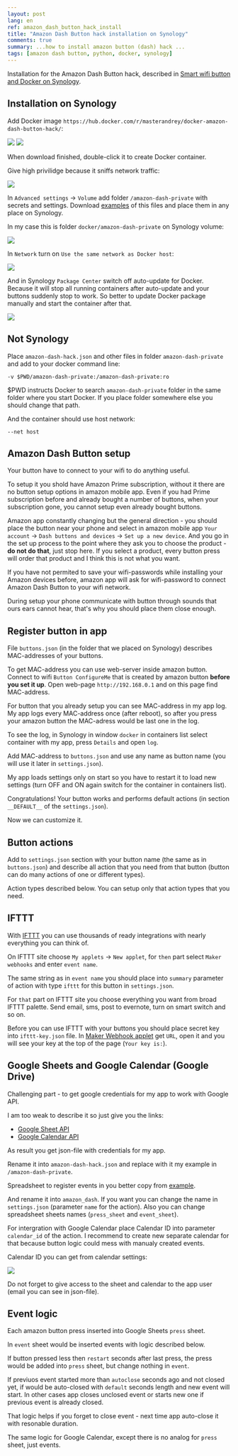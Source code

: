 ```yaml
---
layout: post
lang: en
ref: amazon_dash_button_hack_install
title: "Amazon Dash Button hack installation on Synology"
comments: true
summary: ...how to install amazon button (dash) hack ...
tags: [amazon dash button, python, docker, synology]
---
```


Installation for the Amazon Dash Button hack,
described in [Smart wifi button and Docker on Synology](http://masterandrey.com/posts/en/amazon_dash_button_hack/).

## Installation on Synology

Add Docker image `https://hub.docker.com/r/masterandrey/docker-amazon-dash-button-hack/`:

![](/images/dash_synology_docker_image.png)
![](/images/dash_synology_docker_url.png)

When download finished, double-click it to create Docker container.

Give high privilidge because it sniffs network traffic:

![](/images/dash_synology_docker_general.png)

In `Advanced settings` -> `Volume` add folder `/amazon-dash-private` with secrets and settings.
Download [examples](https://github.com/masterandrey/docker-amazon-dash-button-hack/tree/master/amazon-dash-private) 
of this files and place them in any place on Synology. 

In my case this is folder `docker/amazon-dash-private` on Synology volume:

![](/images/dash_synology_docker_volume.png)

In `Network` turn on `Use the same network as Docker host`:

![](/images/dash_synology_docker_network.png)

And in Synology `Package Center` switch off auto-update for Docker.
Because it will stop all running containers after auto-update and your buttons suddenly stop to work.
So better to update Docker package manually and start the container after that.

![](/images/dash_synology_docker_volume.png)

## Not Synology

Place `amazon-dash-hack.json` and other files in folder 
`amazon-dash-private` and add to your docker command line:

    -v $PWD/amazon-dash-private:/amazon-dash-private:ro
    
$PWD instructs Docker to search `amazon-dash-private` folder in the same folder 
where you start Docker.
If you place folder somewhere else you should change that path.
        
And the container should use host network:

    --net host 

## Amazon Dash Button setup

Your button have to connect to your wifi to do anything useful.

To setup it you shold have Amazon Prime subscription, without it there are no 
button setup options in amazon mobile app.
Even if you had Prime subscription before and already bought a number of buttons, when your subscription
gone, you cannot setup even already bought buttons.

Amazon app constantly changing but the general direction - you should place the 
button near your phone and select in amazon mobile app `Your account` -> 
`Dash buttons and devices` ->  `Set up a new device`.
And you go in the set up process to the point where they ask you to choose the product - 
**do not do that**, just stop here.
If you select a product, every button press will order that product and I think this is not what you want.

If you have not permited to save your wifi-passwords while installing your Amazon devices before,
amazon app will ask for wifi-password to connect Amazon Dash Button to your wifi network.

During setup your phone communicate with button through sounds that ours ears cannot hear, that's why
you should place them close enough.

## Register button in app

File `buttons.json` (in the folder that we placed on Synology) describes MAC-addresses of your buttons.

To get MAC-address you can use web-server inside amazon button. 
Connect to wifi `Button ConfigureMe`
that is created by amazon button **before you set it up**.
Open web-page `http://192.168.0.1` and on this page find MAC-address.

For button that you already setup you can see MAC-address in my app log. 
My app logs every MAC-address once (after reboot), so after you press your 
amazon button the MAC-adress would be last one in the log. 

To see the log, in Synology in window `docker` in containers list select container with my app, 
press `Details` and open `log`.

Add MAC-address to `buttons.json` and use any name as button name (you will use it later in `settings.json`).

My app loads settings only on start so you have to restart it to load new settings
(turn OFF and ON again switch for the container in containers list).

Congratulations! Your button works and performs default actions (in section 
`__DEFAULT__` of the `settings.json`).

Now we can customize it.

## Button actions

Add to `settings.json` section with your button name (the same as in `buttons.json`)
and describe all action that you need from that button (button can do many actions of
one or different types).

Action types described below.
You can setup only that action types that you need.

## IFTTT

With [IFTTT](https://ifttt.com) you can use thousands of ready integrations with nearly everything you
can think of.

On IFTTT site choose `My applets` -> `New applet`, for `then` part select `Maker webhooks` and enter 
`event name`.

The same string as in `event name` you should place into `summary` parameter of action with type `ifttt` 
for this button in `settings.json`.

For `that` part on IFTTT site you choose everything you want from broad IFTTT palette. 
Send email, sms, post to evernote,
turn on smart switch and so on.

Before you can use IFTTT with your buttons you should place secret key into `ifttt-key.json` file.
In [Maker Webhook applet](https://ifttt.com/services/maker_webhooks/settings) get
`URL`, open it and you will see your key at the top of the page (`Your key is:`).

## Google Sheets and Google Calendar (Google Drive)

Challenging part - to get google credentials for my app to work with Google API.

I am too weak to describe it so just give you the links:


- [Google Sheet API](https://console.developers.google.com/start/api?id=sheets.googleapis.com)
- [Google Calendar API](https://console.developers.google.com/start/api?id=calendar) 

As result you get json-file with credentials for my app. 

Rename it into `amazon-dash-hack.json` and replace with it my example in
`/amazon-dash-private`. 

Spreadsheet to register events in you better copy from 
[example](https://docs.google.com/spreadsheets/d/1m2NNfdKIb3JDieBZEBL5e15-6wx_BUf7rxyP2CwOekY/edit#gid=0).

And rename it into `amazon_dash`.
If you want you can change the name in `settings.json` (parameter `name` for the action).
Also you can change spreadsheet sheets names
(`press_sheet` and `event_sheet`).

For intergration with Google Calendar
place Calendar ID into parameter `сalendar_id` of the action. I recommend to create new
separate calendar for that because button logic could mess with manualy created events.
 
Calendar ID you can get from calendar settings:

![](/images/google_calendar_settings.png)

<i class='fa fa-exclamation-triangle'></i> Do not forget to give access to the sheet and calendar to the app user 
(email you can see in json-file).


## Event logic

Each amazon button press inserted into Google Sheets `press` sheet.

In `event` sheet would be inserted events with logic described below. 

If button pressed less then `restart` seconds after last press, the press
would be added into `press` sheet, but change nothing in `event`.

If previuos event started more than `autoclose` seconds ago and not closed yet,
if would be auto-closed with `default` seconds length and new event will start. 
In other cases app closes unclosed event or starts new one if previous event 
is already closed.

That logic helps if you forget to close event - next time app auto-close it with 
resonable  duration.

The same logic for Google Calendar, except there is no analog for `press` sheet, 
just events.